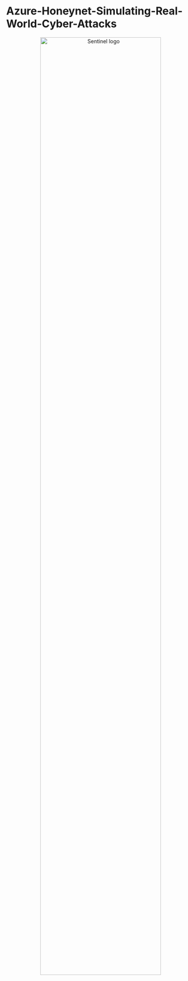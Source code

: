  <p align="center">


# Azure-Honeynet-Simulating-Real-World-Cyber-Attacks
</p>

  <p align="center">
<img src="https://i.imgur.com/hL3VXgO.png" height="80%" width="80%" alt="Sentinel logo"/>
